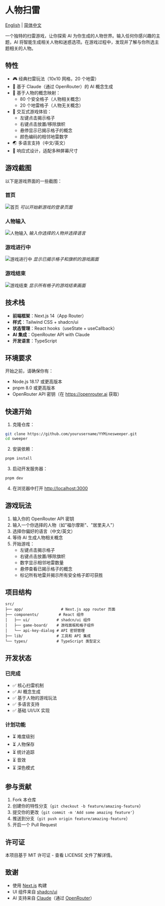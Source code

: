 # 人物扫雷

[English](./README.md) | [简体中文](./README.zh-CN.md)

一个独特的扫雷游戏，让你探索 AI 为你生成的人物世界。输入任何你感兴趣的主题，AI 将智能生成相关人物和迷惑选项。在游戏过程中，发现并了解与你所选主题相关的人物。

## 特性

- 🎮 经典扫雷玩法（10x10 网格，20 个地雷）
- 🤖 基于 Claude（通过 OpenRouter）的 AI 概念生成
- 👤 基于人物的概念映射：
  - 80 个安全格子（人物相关概念）
  - 20 个地雷格子（人物无关概念）
- 🎯 交互式游戏体验：
  - 左键点击揭示格子
  - 右键点击放置/移除旗帜
  - 悬停显示已揭示格子的概念
  - 颜色编码的相邻地雷数字
- 🌏 多语言支持（中文/英文）
- 📱 响应式设计，适配多种屏幕尺寸

## 游戏截图

以下是游戏界面的一些截图：

### 首页
![首页](./assets/screenshots/home.png)
*可以开始新游戏的登录页面*

### 人物输入
![人物输入](./assets/screenshots/character-input.png)
*输入你选择的人物并选择语言*

### 游戏进行中
![游戏进行中](./assets/screenshots/gameplay.png)
*显示已揭示格子和旗帜的游戏画面*

### 游戏结束
![游戏结束](./assets/screenshots/game-over.png)
*显示所有格子的游戏结束画面*

## 技术栈

- **前端框架**：Next.js 14（App Router）
- **样式**：Tailwind CSS + shadcn/ui
- **状态管理**：React hooks（useState + useCallback）
- **AI 集成**：OpenRouter API with Claude
- **开发语言**：TypeScript

## 环境要求

开始之前，请确保你有：
- Node.js 18.17 或更高版本
- pnpm 8.0 或更高版本
- OpenRouter API 密钥（在 https://openrouter.ai 获取）

## 快速开始

1. 克隆仓库：
```bash
git clone https://github.com/yourusername/YYMinesweeper.git
cd sweeper
```

2. 安装依赖：
```bash
pnpm install
```

3. 启动开发服务器：
```bash
pnpm dev
```

4. 在浏览器中打开 [http://localhost:3000](http://localhost:3000)

## 游戏玩法

1. 输入你的 OpenRouter API 密钥
2. 输入一个你选择的人物（如"福尔摩斯"、"居里夫人"）
3. 选择你偏好的语言（中文/英文）
4. 等待 AI 生成人物相关概念
5. 开始游戏：
   - 左键点击揭示格子
   - 右键点击放置/移除旗帜
   - 数字显示相邻地雷数量
   - 悬停查看已揭示格子的概念
   - 标记所有地雷并揭示所有安全格子即可获胜

## 项目结构

```
src/
├── app/                 # Next.js app router 页面
├── components/         # React 组件
│   ├── ui/            # shadcn/ui 组件
│   ├── game-board/    # 游戏面板和格子组件
│   └── api-key-dialog # API 密钥管理
├── lib/               # 工具和 API 集成
└── types/             # TypeScript 类型定义
```

## 开发状态

### 已完成
- ✅ 核心扫雷机制
- ✅ AI 概念生成
- ✅ 基于人物的游戏玩法
- ✅ 多语言支持
- ✅ 基础 UI/UX 实现

### 计划功能
- ⏳ 难度级别
- ⏳ 人物保存
- ⏳ 统计追踪
- ⏳ 音效
- ⏳ 深色模式

## 参与贡献

1. Fork 本仓库
2. 创建你的特性分支（`git checkout -b feature/amazing-feature`）
3. 提交你的更改（`git commit -m 'Add some amazing feature'`）
4. 推送到分支（`git push origin feature/amazing-feature`）
5. 开启一个 Pull Request

## 许可证

本项目基于 MIT 许可证 - 查看 LICENSE 文件了解详情。

## 致谢

- 使用 [Next.js](https://nextjs.org) 构建
- UI 组件来自 [shadcn/ui](https://ui.shadcn.com)
- AI 支持来自 [Claude](https://anthropic.com/claude)（通过 [OpenRouter](https://openrouter.ai)） 